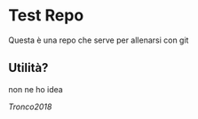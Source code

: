 # Test Repo
Questa è una repo che serve per allenarsi con git

## Utilità?
non ne ho idea

*Tronco2018*
